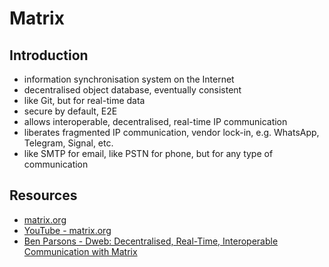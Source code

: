 # Matrix



## Introduction

- information synchronisation system on the Internet
- decentralised object database, eventually consistent
- like Git, but for real-time data
- secure by default, E2E
- allows interoperable, decentralised, real-time IP communication
- liberates fragmented IP communication, vendor lock-in, e.g. WhatsApp, Telegram, Signal, etc.
- like SMTP for email, like PSTN for phone, but for any type of communication



## Resources

- [matrix.org](https://matrix.org/)
- [YouTube - matrix.org](https://www.youtube.com/channel/UCVFkW-chclhuyYRbmmfwt6w)
- [Ben Parsons - Dweb: Decentralised, Real-Time, Interoperable Communication with Matrix](https://hacks.mozilla.org/2018/10/dweb-decentralised-real-time-interoperable-communication-with-matrix)